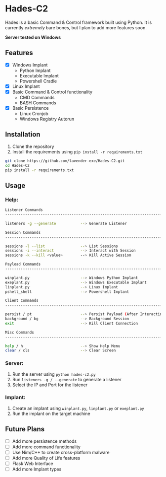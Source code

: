 # Hades-C2

Hades is a basic Command & Control framework built using Python. It is currently _extremely_ bare bones, but I plan to add more features soon.

**Server tested on Windows**

## Features
- [x] Windows Implant
  - Python Implant
  - Executable Implant
  - Powershell Cradle
- [x] Linux Implant
- [x] Basic Command & Control functionality
  - CMD Commands
  - BASH Commands
- [x] Basic Persistence
  - Linux Cronjob
  - Windows Registry Autorun

## Installation
1. Clone the repository
2. Install the requirements using `pip install -r requirements.txt`

```bash
git clone https://github.com/lavender-exe/Hades-C2.git
cd Hades-C2
pip install -r requirements.txt
```

## Usage

### Help:
```bash
Listener Commands
---------------------------------------------------------------------------------------

listeners -g --generate           --> Generate Listener

Session Commands
---------------------------------------------------------------------------------------

sessions -l --list                --> List Sessions
sessions -i --interact            --> Interact with Session
sessions -k --kill <value>        --> Kill Active Session

Payload Commands
---------------------------------------------------------------------------------------

winplant.py                       --> Windows Python Implant
exeplant.py                       --> Windows Executable Implant
linplant.py                       --> Linux Implant
pshell_shell                      --> Powershell Implant

Client Commands
---------------------------------------------------------------------------------------

persist / pt                      --> Persist Payload (After Interacting with Session) 
background / bg                   --> Background Session
exit                              --> Kill Client Connection

Misc Commands
---------------------------------------------------------------------------------------

help / h                          --> Show Help Menu
clear / cls                       --> Clear Screen
```
### Server:
1. Run the server using `python hades-c2.py`
2. Run `listeners -g / --generate` to generate a listener
3. Select the IP and Port for the listener

### Implant:
1. Create an implant using `winplant.py`, `linplant.py` or `exeplant.py`
2. Run the implant on the target machine

## Future Plans

- [ ] Add more persistence methods
- [ ] Add more command functionality
- [ ] Use Nim/C++ to create cross-platform malware
- [ ] Add more Quality of Life features
- [ ] Flask Web Interface
- [ ] Add more Implant types
